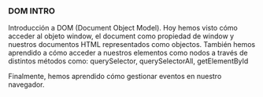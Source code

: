 ### DOM INTRO

Introducción a DOM (Document Object Model).
Hoy hemos visto cómo acceder al objeto window, el document como propiedad de window y nuestros documentos HTML representados como objectos. También hemos aprendido a cómo acceder a nuestros elementos como nodos a través de distintos métodos como: querySelector, querySelectorAll, getElementById

Finalmente, hemos aprendido cómo gestionar eventos en nuestro navegador.
